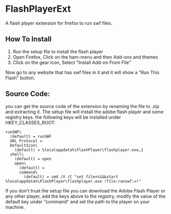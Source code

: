 # FlashPlayerExt
A flash player extension for firefox to run swf files.

## How To Install
1. Run the setup file to install the flash player
2. Open Firefox, Click on the ham-menu and then Add-ons and themes
3. Click on the gear icon, Select "Install Add-on From File"

Now go to any website that has swf files in it and it will show a "Run This Flash" button.

## Source Code:
you can get the source code of the extension by renaming the file to .zip and extracting it.
The setup file will install the adobe flash player and some registry keys.
the following keys will be installed under HKEY_CLASSES_ROOT:
```
runSWF\
  (default) = runSWF
  URL Protocol = 
  DefaultIcon\
    (default) = %localappdata%\FlashPlayer\flashplayer.exe,1
  shell\
    (default) = open
    open\
      (default) = 
      command\
        (default) = cmd /V /C "set file=%1&&start %localappdata%\FlashPlayer\flashplayer.exe !file:runswf:=!"
```
If you don't trust the setup file you can download the Adobe Flash Player or any other player, add the keys above to the registry,
modify the value of the default key under "command" and set the path to the player on your machine.
